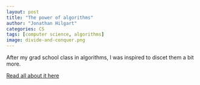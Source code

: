 ```yaml
---
layout: post
title: "The power of algorithms"
author: "Jonathan Hilgart"
categories: CS
tags: [computer science, algorithms]
image: divide-and-conquer.png
---
```


After my grad school class in algorithms, I was inspired to discet them a bit more.

[Read all about it here](https://www.linkedin.com/pulse/good-ol-algorithms-jonathan-hilgart/?trackingId=Q9%2FkvYEgAd7bYiqgyHseGg%3D%3D)
